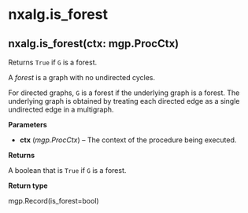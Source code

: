 # nxalg.is\_forest

## nxalg.is\_forest\(ctx: mgp.ProcCtx\)

Returns `True` if `G` is a forest.

A _forest_ is a graph with no undirected cycles.

For directed graphs, `G` is a forest if the underlying graph is a forest. The underlying graph is obtained by treating each directed edge as a single undirected edge in a multigraph.

**Parameters**

* **ctx** \(_mgp.ProcCtx_\) – The context of the procedure being executed.

**Returns**

A boolean that is `True` if `G` is a forest.

**Return type**

mgp.Record\(is\_forest=bool\)

